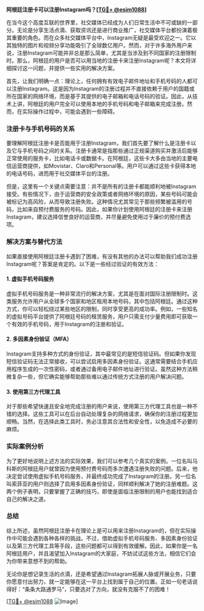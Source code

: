 **阿根廷注册卡可以注册Instagram吗？[[TG💪+ @esim1088](https://t.me/s/esim1088)]**

在当今这个高度互联的世界里，社交媒体已经成为人们日常生活中不可或缺的一部分。无论是分享生活点滴、获取资讯还是进行商业推广，社交媒体平台都扮演着极其重要的角色。而在众多社交媒体平台中，Instagram无疑是最受欢迎之一。它以其独特的图片和视频分享功能吸引了全球数亿用户。然而，对于许多海外用户来说，注册Instagram可能并非总是那么简单，尤其是当涉及到不同国家的注册限制时。那么，阿根廷的用户是否可以用当地的注册卡来注册Instagram呢？本文将详细探讨这一问题，并提供一些实用的解决方案。

首先，让我们明确一点：理论上，任何拥有有效电子邮件地址和手机号码的人都可以注册Instagram。这是因为Instagram的注册过程并不直接依赖于用户的国籍或所在国家的网络环境，而是基于其提供的电子邮箱和电话号码的验证。因此，从技术上讲，阿根廷的用户完全可以使用本地的手机号码和电子邮箱来完成注册。然而，在实际操作过程中，可能会遇到一些障碍。

### 注册卡与手机号码的关系

要理解阿根廷注册卡是否能用于注册Instagram，我们首先要了解什么是注册卡以及它与手机号码之间的关系。注册卡通常是指那些通过正规渠道购买并激活后能够正常使用的服务卡，比如电话卡或数据卡。在阿根廷，这些卡大多由当地的主要电信运营商提供，如Movistar、Claro和Personal等。用户可以通过这些卡获得本地的电话号码，进而用于社交媒体平台的注册。

但是，这里有一个关键点需要注意：并不是所有的注册卡都能顺利地被Instagram接受。有些情况下，由于运营商的安全政策或者网络环境的原因，某些号码可能会被标记为高风险，从而导致注册失败。这种情况尤其常见于那些频繁被滥用的号码，比如来自预付费服务的号码。因此，如果你计划使用阿根廷的注册卡来注册Instagram，建议选择信誉良好的运营商，并尽量避免使用过于廉价的预付费选项。

### 解决方案与替代方法

如果直接使用阿根廷注册卡遇到了困难，有没有其他的办法可以帮助我们成功注册Instagram呢？答案是肯定的。以下是一些经过验证的有效方法：

#### 1. **虚拟手机号码服务**
   虚拟手机号码服务是一种非常流行的解决方案，尤其是在面对国际注册限制时。这类服务允许用户从全球多个国家和地区租用本地号码，其中包括阿根廷。通过这种方式，你可以轻松绕过某些地区的限制，同时享受更高的成功率。例如，一些知名的虚拟号码平台提供了阿根廷号码的租赁服务，用户只需支付少量费用即可获取一个有效的手机号码，用于Instagram的注册和验证。

#### 2. **多因素身份验证（MFA）**
   Instagram支持多种方式的身份验证，其中最常见的是短信验证码。但如果你发现短信验证码无法正常接收，可以尝试启用多因素身份验证。这通常需要结合手机应用程序生成的一次性密码，或者通过备用电子邮件地址进行验证。虽然这种方法稍微复杂一些，但它确实能够帮助那些难以通过传统方式注册的用户解决问题。

#### 3. **使用第三方代理工具**
   对于那些希望快速且安全地完成注册的用户来说，使用第三方代理工具也是一种不错的选择。这些工具可以在后台自动处理复杂的网络请求，确保你的注册过程更加顺畅。当然，在选择此类工具时，务必注意其合法性和安全性，以免造成不必要的麻烦。

### 实际案例分析

为了更好地说明上述方法的实际效果，我们可以参考几个真实的案例。一位名叫马科斯的阿根廷用户就曾因为使用预付费号码而多次遭遇注册失败的问题。后来，他决定尝试使用虚拟手机号码服务，并最终成功完成了Instagram的注册。另一位名叫索菲亚的用户则选择了启用多因素身份验证，同样顺利解决了她的注册难题。这两个例子表明，只要掌握了正确的技巧，即使是面临注册限制的用户也能找到适合自己的解决之道。

### 总结

综上所述，虽然阿根廷注册卡在理论上是可以用来注册Instagram的，但在实际操作中可能会遇到各种各样的挑战。不过，借助虚拟手机号码服务、多因素身份验证以及第三方代理工具等手段，这些问题都可以得到有效缓解。因此，如果你是一名阿根廷用户，并且渴望加入Instagram的大家庭，不妨试试这些方法，相信它们会为你带来意想不到的帮助。

无论你是想记录生活的点滴，还是希望通过Instagram拓展人脉或开展业务，只要你愿意付出努力，就一定能够在这一平台上找到属于自己的位置。正如一句老话说得好：“条条大路通罗马”，只要选对了方向，就没有克服不了的困难！

[[TG💪+ @esim1088](https://t.me/s/esim1088) ![Image](https://i.postimg.cc/4NQfJmqS/Snipaste-2025-05-13-00-14-12.png)]